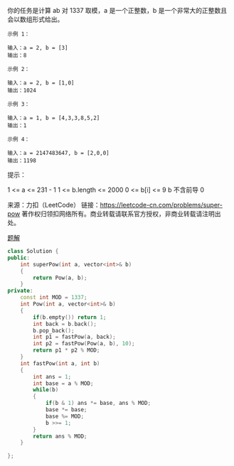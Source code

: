 你的任务是计算 ab 对 1337 取模，a 是一个正整数，b 是一个非常大的正整数且会以数组形式给出。

```
示例 1：

输入：a = 2, b = [3]
输出：8

示例 2：

输入：a = 2, b = [1,0]
输出：1024

示例 3：

输入：a = 1, b = [4,3,3,8,5,2]
输出：1

示例 4：

输入：a = 2147483647, b = [2,0,0]
输出：1198
```


提示：

1 <= a <= 231 - 1
1 <= b.length <= 2000
0 <= b[i] <= 9
b 不含前导 0

来源：力扣（LeetCode）
链接：https://leetcode-cn.com/problems/super-pow
著作权归领扣网络所有。商业转载请联系官方授权，非商业转载请注明出处。

[题解](https://leetcode-cn.com/problems/super-pow/solution/you-qian-ru-shen-kuai-su-mi-suan-fa-xiang-jie-by-l/)

```cpp
class Solution {
public:
    int superPow(int a, vector<int>& b) 
    {
        return Pow(a, b);
    }
private:
    const int MOD = 1337;
    int Pow(int a, vector<int>& b)
    {
        if(b.empty()) return 1;
        int back = b.back();
        b.pop_back();
        int p1 = fastPow(a, back);
        int p2 = fastPow(Pow(a, b), 10);
        return p1 * p2 % MOD;
    }
    int fastPow(int a, int b)
    {
        int ans = 1;
        int base = a % MOD;
        while(b)
        {
            if(b & 1) ans *= base, ans % MOD;
            base *= base;
            base %= MOD;
            b >>= 1;
        }
        return ans % MOD;
    }
    
};
```


